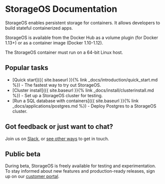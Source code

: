 # StorageOS Documentation

StorageOS enables persistent storage for containers. It allows developers to build stateful containerized apps.

StorageOS is available from the Docker Hub as a volume plugin (for Docker 1.13+) or as a container image (Docker 1.10-1.12).

The StorageOS container must run on a 64-bit Linux host.

## Popular tasks

* [Quick start]({{ site.baseurl }}{% link _docs/introduction/quick_start.md %}) - The fastest way to try out StorageOS.
* [Cluster install]({{ site.baseurl }}{% link _docs/install/clusterinstall.md %}) - Set up a StorageOS cluster for testing.
* [Run a SQL database with containers]({{ site.baseurl }}{% link _docs/applications/postgres.md %}) - Deploy Postgres to a StorageOS cluster.

## Got feedback or just want to chat?

Join us on [Slack](http://slack.storageos.com), or [see other ways](http://support.storageos.com) to get in touch.

<script async defer src="http://slack.storageos.com/slackin.js"></script>

## Public beta

During beta, StorageOS is freely available for testing and experimentation. To stay informed about new features and production-ready releases, sign up on our [customer portal](https://my.storageos.com).
